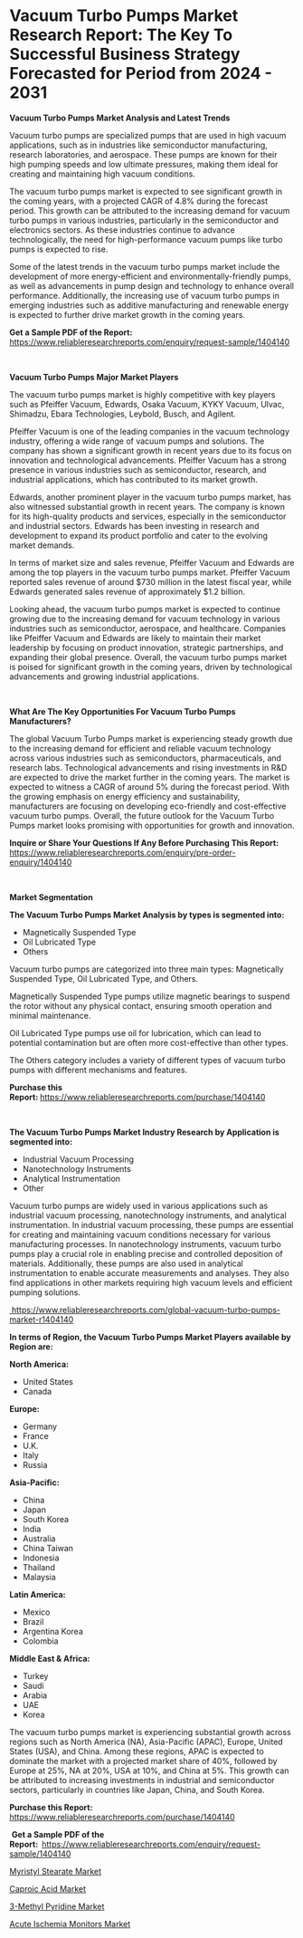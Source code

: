 <p><h1>Vacuum Turbo Pumps Market Research Report: The Key To Successful Business Strategy Forecasted for Period from 2024 - 2031</h1></p><p><strong>Vacuum Turbo Pumps Market Analysis and Latest Trends</strong></p>
<p><p>Vacuum turbo pumps are specialized pumps that are used in high vacuum applications, such as in industries like semiconductor manufacturing, research laboratories, and aerospace. These pumps are known for their high pumping speeds and low ultimate pressures, making them ideal for creating and maintaining high vacuum conditions.</p><p>The vacuum turbo pumps market is expected to see significant growth in the coming years, with a projected CAGR of 4.8% during the forecast period. This growth can be attributed to the increasing demand for vacuum turbo pumps in various industries, particularly in the semiconductor and electronics sectors. As these industries continue to advance technologically, the need for high-performance vacuum pumps like turbo pumps is expected to rise.</p><p>Some of the latest trends in the vacuum turbo pumps market include the development of more energy-efficient and environmentally-friendly pumps, as well as advancements in pump design and technology to enhance overall performance. Additionally, the increasing use of vacuum turbo pumps in emerging industries such as additive manufacturing and renewable energy is expected to further drive market growth in the coming years.</p></p>
<p><strong>Get a Sample PDF of the Report:&nbsp;</strong> <a href="https://www.reliableresearchreports.com/enquiry/request-sample/1404140">https://www.reliableresearchreports.com/enquiry/request-sample/1404140</a></p>
<p>&nbsp;</p>
<p><strong>Vacuum Turbo Pumps Major Market Players</strong></p>
<p><p>The vacuum turbo pumps market is highly competitive with key players such as Pfeiffer Vacuum, Edwards, Osaka Vacuum, KYKY Vacuum, Ulvac, Shimadzu, Ebara Technologies, Leybold, Busch, and Agilent. </p><p>Pfeiffer Vacuum is one of the leading companies in the vacuum technology industry, offering a wide range of vacuum pumps and solutions. The company has shown a significant growth in recent years due to its focus on innovation and technological advancements. Pfeiffer Vacuum has a strong presence in various industries such as semiconductor, research, and industrial applications, which has contributed to its market growth.</p><p>Edwards, another prominent player in the vacuum turbo pumps market, has also witnessed substantial growth in recent years. The company is known for its high-quality products and services, especially in the semiconductor and industrial sectors. Edwards has been investing in research and development to expand its product portfolio and cater to the evolving market demands.</p><p>In terms of market size and sales revenue, Pfeiffer Vacuum and Edwards are among the top players in the vacuum turbo pumps market. Pfeiffer Vacuum reported sales revenue of around $730 million in the latest fiscal year, while Edwards generated sales revenue of approximately $1.2 billion.</p><p>Looking ahead, the vacuum turbo pumps market is expected to continue growing due to the increasing demand for vacuum technology in various industries such as semiconductor, aerospace, and healthcare. Companies like Pfeiffer Vacuum and Edwards are likely to maintain their market leadership by focusing on product innovation, strategic partnerships, and expanding their global presence. Overall, the vacuum turbo pumps market is poised for significant growth in the coming years, driven by technological advancements and growing industrial applications.</p></p>
<p>&nbsp;</p>
<p><strong>What Are The Key Opportunities For Vacuum Turbo Pumps Manufacturers?</strong></p>
<p><p>The global Vacuum Turbo Pumps market is experiencing steady growth due to the increasing demand for efficient and reliable vacuum technology across various industries such as semiconductors, pharmaceuticals, and research labs. Technological advancements and rising investments in R&D are expected to drive the market further in the coming years. The market is expected to witness a CAGR of around 5% during the forecast period. With the growing emphasis on energy efficiency and sustainability, manufacturers are focusing on developing eco-friendly and cost-effective vacuum turbo pumps. Overall, the future outlook for the Vacuum Turbo Pumps market looks promising with opportunities for growth and innovation.</p></p>
<p><strong>Inquire or Share Your Questions If Any Before Purchasing This Report:</strong> <a href="https://www.reliableresearchreports.com/enquiry/pre-order-enquiry/1404140">https://www.reliableresearchreports.com/enquiry/pre-order-enquiry/1404140</a></p>
<p>&nbsp;</p>
<p><strong>Market Segmentation</strong></p>
<p><strong>The Vacuum Turbo Pumps Market Analysis by types is segmented into:</strong></p>
<p><ul><li>Magnetically Suspended Type</li><li>Oil Lubricated Type</li><li>Others</li></ul></p>
<p><p>Vacuum turbo pumps are categorized into three main types: Magnetically Suspended Type, Oil Lubricated Type, and Others. </p><p>Magnetically Suspended Type pumps utilize magnetic bearings to suspend the rotor without any physical contact, ensuring smooth operation and minimal maintenance. </p><p>Oil Lubricated Type pumps use oil for lubrication, which can lead to potential contamination but are often more cost-effective than other types. </p><p>The Others category includes a variety of different types of vacuum turbo pumps with different mechanisms and features.</p></p>
<p><strong>Purchase this Report:&nbsp;</strong><a href="https://www.reliableresearchreports.com/purchase/1404140">https://www.reliableresearchreports.com/purchase/1404140</a></p>
<p>&nbsp;</p>
<p><strong>The Vacuum Turbo Pumps Market Industry Research by Application is segmented into:</strong></p>
<p><ul><li>Industrial Vacuum Processing</li><li>Nanotechnology Instruments</li><li>Analytical Instrumentation</li><li>Other</li></ul></p>
<p><p>Vacuum turbo pumps are widely used in various applications such as industrial vacuum processing, nanotechnology instruments, and analytical instrumentation. In industrial vacuum processing, these pumps are essential for creating and maintaining vacuum conditions necessary for various manufacturing processes. In nanotechnology instruments, vacuum turbo pumps play a crucial role in enabling precise and controlled deposition of materials. Additionally, these pumps are also used in analytical instrumentation to enable accurate measurements and analyses. They also find applications in other markets requiring high vacuum levels and efficient pumping solutions.</p></p>
<p><a href="https://www.reliableresearchreports.com/global-vacuum-turbo-pumps-market-r1404140">&nbsp;https://www.reliableresearchreports.com/global-vacuum-turbo-pumps-market-r1404140</a></p>
<p><strong>In terms of Region, the Vacuum Turbo Pumps Market Players available by Region are:</strong></p>
<p>
    <p> <strong> North America: </strong>
        <ul>
            <li>United States</li>
            <li>Canada</li>
        </ul>
        </p> 
    <p> <strong> Europe: </strong>
        <ul>
            <li>Germany</li>
            <li>France</li>
            <li>U.K.</li>
            <li>Italy</li>
            <li>Russia</li>
        </ul>
        </p> 
    <p> <strong> Asia-Pacific: </strong>
        <ul>
            <li>China</li>
            <li>Japan</li>
            <li>South Korea</li>
            <li>India</li>
            <li>Australia</li>
            <li>China Taiwan</li>
            <li>Indonesia</li>
            <li>Thailand</li>
            <li>Malaysia</li>
        </ul>
        </p> 
    <p> <strong> Latin America: </strong>
        <ul>
            <li>Mexico</li>
            <li>Brazil</li>
            <li>Argentina Korea</li>
            <li>Colombia</li>
        </ul>
        </p> 
    <p> <strong> Middle East & Africa: </strong>
        <ul>
            <li>Turkey</li>
            <li>Saudi</li>
            <li>Arabia</li>
            <li>UAE</li>
            <li>Korea</li>
        </ul>
    </p>
    </p>
<p><p>The vacuum turbo pumps market is experiencing substantial growth across regions such as North America (NA), Asia-Pacific (APAC), Europe, United States (USA), and China. Among these regions, APAC is expected to dominate the market with a projected market share of 40%, followed by Europe at 25%, NA at 20%, USA at 10%, and China at 5%. This growth can be attributed to increasing investments in industrial and semiconductor sectors, particularly in countries like Japan, China, and South Korea.</p></p>
<p><strong>Purchase this Report: </strong><a href="https://www.reliableresearchreports.com/purchase/1404140">https://www.reliableresearchreports.com/purchase/1404140</a></p>
<p>&nbsp;<strong>Get a Sample PDF of the Report:&nbsp;&nbsp;</strong><a href="https://www.reliableresearchreports.com/enquiry/request-sample/1404140">https://www.reliableresearchreports.com/enquiry/request-sample/1404140</a></p>
<p><strong></strong></p>
<p><p><a href="https://medium.com/@mslewokuneva/myristyl-stearate-market-investigation-industry-evolution-and-forecast-till-2031-9cabd7366bbd">Myristyl Stearate Market</a></p><p><a href="https://medium.com/@bosdendes/caproic-acid-market-size-market-segmentation-market-trends-and-growth-analysis-forecast-till-2031-db41f57e3f3c">Caproic Acid Market</a></p><p><a href="https://github.com/vanielleho/Market-Research-Report-List-1/blob/main/3-methyl-pyridine-market.md">3-Methyl Pyridine Market</a></p><p><a href="https://github.com/carlLane655/Market-Research-Report-List-1/blob/main/acute-ischemia-monitors-market.md">Acute Ischemia Monitors Market</a></p></p>